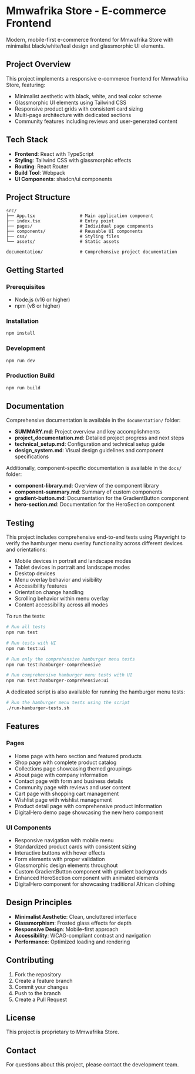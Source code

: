 # Mmwafrika Store - E-commerce Frontend

Modern, mobile-first e-commerce frontend for Mmwafrika Store with minimalist black/white/teal design and glassmorphic UI elements.

## Project Overview

This project implements a responsive e-commerce frontend for Mmwafrika Store, featuring:

- Minimalist aesthetic with black, white, and teal color scheme
- Glassmorphic UI elements using Tailwind CSS
- Responsive product grids with consistent card sizing
- Multi-page architecture with dedicated sections
- Community features including reviews and user-generated content

## Tech Stack

- **Frontend**: React with TypeScript
- **Styling**: Tailwind CSS with glassmorphic effects
- **Routing**: React Router
- **Build Tool**: Webpack
- **UI Components**: shadcn/ui components

## Project Structure

```
src/
├── App.tsx                 # Main application component
├── index.tsx               # Entry point
├── pages/                  # Individual page components
├── components/             # Reusable UI components
├── css/                    # Styling files
└── assets/                 # Static assets

documentation/              # Comprehensive project documentation
```

## Getting Started

### Prerequisites
- Node.js (v16 or higher)
- npm (v8 or higher)

### Installation
```bash
npm install
```

### Development
```bash
npm run dev
```

### Production Build
```bash
npm run build
```

## Documentation

Comprehensive documentation is available in the `documentation/` folder:

- **SUMMARY.md**: Project overview and key accomplishments
- **project_documentation.md**: Detailed project progress and next steps
- **technical_setup.md**: Configuration and technical setup guide
- **design_system.md**: Visual design guidelines and component specifications

Additionally, component-specific documentation is available in the `docs/` folder:

- **component-library.md**: Overview of the component library
- **component-summary.md**: Summary of custom components
- **gradient-button.md**: Documentation for the GradientButton component
- **hero-section.md**: Documentation for the HeroSection component

## Testing

This project includes comprehensive end-to-end tests using Playwright to verify the hamburger menu overlay functionality across different devices and orientations:

- Mobile devices in portrait and landscape modes
- Tablet devices in portrait and landscape modes
- Desktop devices
- Menu overlay behavior and visibility
- Accessibility features
- Orientation change handling
- Scrolling behavior within menu overlay
- Content accessibility across all modes

To run the tests:
```bash
# Run all tests
npm run test

# Run tests with UI
npm run test:ui

# Run only the comprehensive hamburger menu tests
npm run test:hamburger-comprehensive

# Run comprehensive hamburger menu tests with UI
npm run test:hamburger-comprehensive:ui
```

A dedicated script is also available for running the hamburger menu tests:
```bash
# Run the hamburger menu tests using the script
./run-hamburger-tests.sh
```

## Features

### Pages
- Home page with hero section and featured products
- Shop page with complete product catalog
- Collections page showcasing themed groupings
- About page with company information
- Contact page with form and business details
- Community page with reviews and user content
- Cart page with shopping cart management
- Wishlist page with wishlist management
- Product detail page with comprehensive product information
- DigitalHero demo page showcasing the new hero component

### UI Components
- Responsive navigation with mobile menu
- Standardized product cards with consistent sizing
- Interactive buttons with hover effects
- Form elements with proper validation
- Glassmorphic design elements throughout
- Custom GradientButton component with gradient backgrounds
- Enhanced HeroSection component with animated elements
- DigitalHero component for showcasing traditional African clothing

## Design Principles

- **Minimalist Aesthetic**: Clean, uncluttered interface
- **Glassmorphism**: Frosted glass effects for depth
- **Responsive Design**: Mobile-first approach
- **Accessibility**: WCAG-compliant contrast and navigation
- **Performance**: Optimized loading and rendering

## Contributing

1. Fork the repository
2. Create a feature branch
3. Commit your changes
4. Push to the branch
5. Create a Pull Request

## License

This project is proprietary to Mmwafrika Store.

## Contact

For questions about this project, please contact the development team.